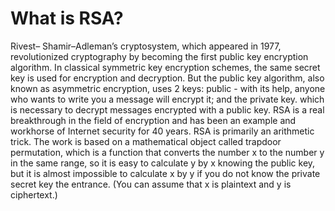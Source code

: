 # What is RSA?
Rivest– Shamir–Adleman’s cryptosystem, which appeared in 1977, revolutionized cryptography by becoming the first public key encryption algorithm. In classical symmetric key encryption schemes, the same secret key is used for encryption and decryption. But the public key algorithm, also known as asymmetric encryption, uses 2 keys: public - with its help, anyone who wants to write you a message will encrypt it; and the private key. which is necessary to decrypt messages encrypted with a public key.
RSA is a real breakthrough in the field of encryption and has been an example and workhorse of Internet security for 40 years. 
RSA is primarily an arithmetic trick. The work is based on a mathematical object called trapdoor permutation, which is a function that converts the number x to the number y in the same range, so it is easy to calculate y by x knowing the public key, but it is almost impossible to calculate x by y if you do not know the private secret key the entrance. (You can assume that x is plaintext and y is ciphertext.)


